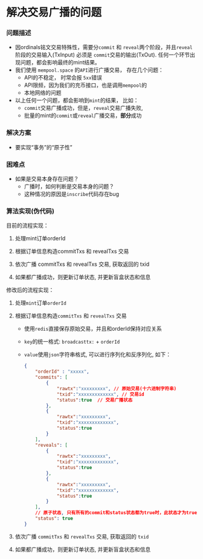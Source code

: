 # 解决交易广播的问题


### 问题描述

- 因ordinals铭文交易特殊性，需要分`commit` 和 `reveal`两个阶段，并且`reveal`阶段的交易输入(TxInput) 必须是 `commit`交易的输出(TxOut). 任何一个环节出现问题，都会影响最终的mint结果。
- 我们使用 `mempool.space` 的`API`进行广播交易， 存在几个问题：
  - API的不稳定， 时常会报 `5xx`错误
  - API限频，因为我们的充币接口，也是调用`mempool`的
  - 本地网络的问题
- 以上任何一个问题，都会影响到`mint`的结果， 比如：
  - `commit`交易广播成功，但是，`reveal`交易广播失败,
  - 批量的mint的`commit`或`reveal`广播交易，**部分**成功


### 解决方案

- 要实现“事务”的“原子性”


### 困难点

- 如果是交易本身存在问题？
  - 广播时，如何判断是交易本身的问题？
  - 这种情况的原因是`inscribe`代码存在bug


### 算法实现(伪代码)


目前的流程实现：

1. 处理mint订单orderId

2. 根据订单信息构造commitTxs 和 revealTxs 交易

3. 依次广播 commitTxs 和 revealTxs 交易, 获取返回的 txid

4. 如果都广播成功，则更新订单状态, 并更新盲盒状态和信息




修改后的流程实现：


1. 处理`mint`订单`orderId`

2. 根据订单信息构造`commitTxs` 和 `revealTxs` 交易
   - 使用`redis`直接保存原始交易，并且和orderId保持对应关系
   - `key`的统一格式: `broadcasttx:` + `orderId`
   - `value`使用`json`字符串格式, 可以进行序列化和反序列化, 如下：

        ```json
        {
            "orderId" : "xxxxx",
            "commits": [
                {
                    "rawtx":"xxxxxxxxx", // 原始交易(十六进制字符串)
                    "txid":"xxxxxxxxxxxxx", // 交易id
                    "status":true  // 交易广播状态
                },
                {
                    "rawtx":"xxxxxxxxx",
                    "txid":"xxxxxxxxxxxxx",
                    "status":true
                }
            ],
            "reveals": [
                {
                    "rawtx":"xxxxxxxxx",
                    "txid":"xxxxxxxxxxxxx",
                    "status":true
                },
                {
                    "rawtx":"xxxxxxxxx",
                    "txid":"xxxxxxxxxxxxx",
                    "status":true
                }
            ],
            // 原子状态, 只有所有的commit和status状态都为true时，此状态才为true
            "status": true
        }
        ```

3. 依次广播 `commitTxs` 和 `revealTxs` 交易, 获取返回的 `txid`

4. 如果都广播成功，则更新订单状态, 并更新盲盒状态和信息

